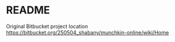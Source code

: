 # README #

Original Bitbucket project location https://bitbucket.org/250504_shabany/munchkin-online/wiki/Home
